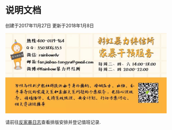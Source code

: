 # 说明文档

创建于2017年11月27日
更新于2018年1月8日

![彩虹暴力终结所](https://github.com/showeryhe/logs/blob/%E8%AF%B4%E6%98%8E%E6%96%87%E6%A1%A3%E5%9B%BE%E7%89%87/%E5%AE%B6%E6%9A%B4%E5%B9%B2%E9%A2%84%E6%9C%8D%E5%8A%A1.jpg)

请前往[反家暴日志](https://www.icloud.com/numbers/0hzeSPteYodRrsPlTv5dx5vYw#%E5%AE%B6%E6%9A%B4%E5%92%A8%E8%AF%A2%E5%80%BC%E7%8F%AD%E8%A1%A8)查看排版安排并登记值班记录.


